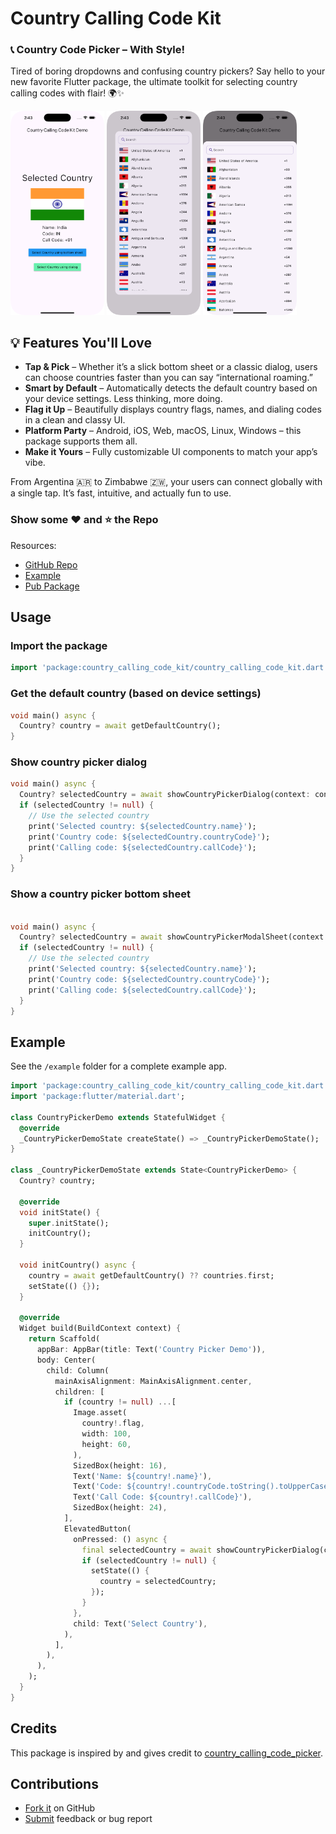 # Country Calling Code Kit

### 📞 Country Code Picker – With Style!

Tired of boring dropdowns and confusing country pickers? Say hello to your new favorite Flutter package, the ultimate
toolkit for selecting country calling codes with flair! 🌍✨

<img src="https://raw.githubusercontent.com/yashas-hm/country-calling-code-kit/refs/heads/main/gitassets/ss1.png" width="150"> <img src="https://raw.githubusercontent.com/yashas-hm/country-calling-code-kit/refs/heads/main/gitassets/ss2.png" width="150"> <img src="https://raw.githubusercontent.com/yashas-hm/country-calling-code-kit/refs/heads/main/gitassets/ss3.png" width="150">

## 💡 Features You'll Love

- **Tap & Pick** – Whether it’s a slick bottom sheet or a classic dialog, users can choose countries faster than you can
  say “international roaming.”
- **Smart by Default** – Automatically detects the default country based on your device settings. Less thinking, more
  doing.
- **Flag it Up** – Beautifully displays country flags, names, and dialing codes in a clean and classy UI.
- **Platform Party** – Android, iOS, Web, macOS, Linux, Windows – this package supports them all.
- **Make it Yours** – Fully customizable UI components to match your app’s vibe.

From Argentina 🇦🇷 to Zimbabwe 🇿🇼, your users can connect globally with a single tap. It’s fast, intuitive, and actually
fun to use.

### **Show some ❤️ and ⭐️ the Repo**

Resources:

- [GitHub Repo](https://github.com/yashas-hm/country-calling-code-kit)
- [Example](https://github.com/yashas-hm/country-calling-code-kit/tree/main/example)
- [Pub Package](https://pub.dev/packages/country_calling_code_kit)

## Usage

### Import the package

```dart
import 'package:country_calling_code_kit/country_calling_code_kit.dart';
```

### Get the default country (based on device settings)

```dart
void main() async {
  Country? country = await getDefaultCountry();
}
```

### Show country picker dialog

```dart
void main() async {
  Country? selectedCountry = await showCountryPickerDialog(context: context);
  if (selectedCountry != null) {
    // Use the selected country
    print('Selected country: ${selectedCountry.name}');
    print('Country code: ${selectedCountry.countryCode}');
    print('Calling code: ${selectedCountry.callCode}');
  }
}

```

### Show a country picker bottom sheet

```dart

void main() async {
  Country? selectedCountry = await showCountryPickerModalSheet(context: context);
  if (selectedCountry != null) {
    // Use the selected country
    print('Selected country: ${selectedCountry.name}');
    print('Country code: ${selectedCountry.countryCode}');
    print('Calling code: ${selectedCountry.callCode}');
  }
}
```

## Example

See the `/example` folder for a complete example app.

```dart
import 'package:country_calling_code_kit/country_calling_code_kit.dart';
import 'package:flutter/material.dart';

class CountryPickerDemo extends StatefulWidget {
  @override
  _CountryPickerDemoState createState() => _CountryPickerDemoState();
}

class _CountryPickerDemoState extends State<CountryPickerDemo> {
  Country? country;

  @override
  void initState() {
    super.initState();
    initCountry();
  }

  void initCountry() async {
    country = await getDefaultCountry() ?? countries.first;
    setState(() {});
  }

  @override
  Widget build(BuildContext context) {
    return Scaffold(
      appBar: AppBar(title: Text('Country Picker Demo')),
      body: Center(
        child: Column(
          mainAxisAlignment: MainAxisAlignment.center,
          children: [
            if (country != null) ...[
              Image.asset(
                country!.flag,
                width: 100,
                height: 60,
              ),
              SizedBox(height: 16),
              Text('Name: ${country!.name}'),
              Text('Code: ${country!.countryCode.toString().toUpperCase()}'),
              Text('Call Code: ${country!.callCode}'),
              SizedBox(height: 24),
            ],
            ElevatedButton(
              onPressed: () async {
                final selectedCountry = await showCountryPickerDialog(context: context);
                if (selectedCountry != null) {
                  setState(() {
                    country = selectedCountry;
                  });
                }
              },
              child: Text('Select Country'),
            ),
          ],
        ),
      ),
    );
  }
}
```

## Credits

This package is inspired by and gives credit
to [country_calling_code_picker](https://pub.dev/packages/country_calling_code_picker).

## Contributions

- [Fork it](https://github.com/yashas-hm/country-calling-code-kit/fork) on GitHub
- [Submit](https://github.com/yashas-hm/country-calling-code-kit/issues/new/choose) feedback or bug report

